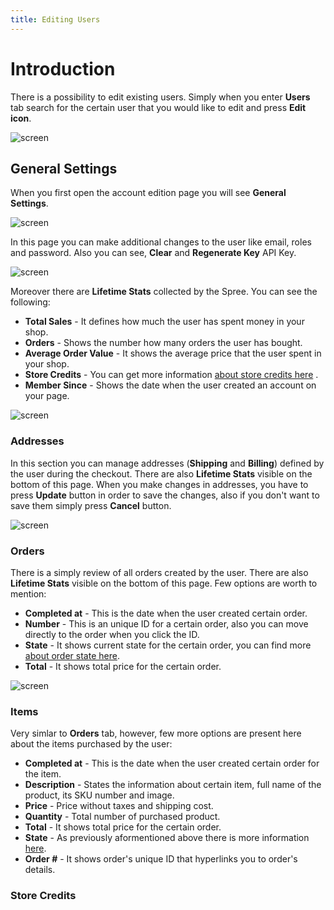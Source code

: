 ```yaml
---
title: Editing Users
---
```


# Introduction

There is a possibility to edit existing users. Simply when you enter **Users** tab search for the certain user that you would like to edit and press **Edit icon**.

![screen]()

## General Settings

When you first open the account edition page you will see **General Settings**.

![screen]()

In this page you can make additional changes to the user like email, roles and password. Also you can see, **Clear** and **Regenerate Key** API Key.

![screen]()

Moreover there are **Lifetime Stats** collected by the Spree. You can see the following:

* **Total Sales** - It defines how much the user has spent money in your shop.
* **Orders** - Shows the number how many orders the user has bought.
* **Average Order Value** - It shows the average price that the user spent in your shop.
* **Store Credits** - You can get more information [about store credits here](store_credits.md) .
* **Member Since** - Shows the date when the user created an account on your page.

![screen]()

### Addresses

In this section you can manage addresses (**Shipping** and **Billing**) defined by the user during the checkout. There are also **Lifetime Stats** visible on the bottom of this page.
When you make changes in addresses, you have to press **Update** button in order to save the changes, also if you don't want to save them simply press **Cancel** button. 

![screen]()

### Orders

There is a simply review of all orders created by the user. There are also **Lifetime Stats** visible on the bottom of this page. Few options are worth to mention:

* **Completed at** - This is the date when the user created certain order.
* **Number** - This is an unique ID for a certain order, also you can move directly to the order when you click the ID.
* **State** - It shows current state for the certain order, you can find more [about order state here](../user/orders/order_states.md).
* **Total** - It shows total price for the certain order.

![screen]()

### Items

Very simlar to **Orders** tab, however, few more options are present here about the items purchased by the user:

* **Completed at** - This is the date when the user created certain order for the item.
* **Description** - States the information about certain item, full name of the product, its SKU number and image.
* **Price** - Price without taxes and shipping cost.
* **Quantity** - Total number of purchased product.
* **Total** - It shows total price for the certain order.
* **State** - As previously aformentioned above there is more information [here](../user/orders/order_states.md).
* **Order #** - It shows order's unique ID that hyperlinks you to order's details.

### Store Credits


